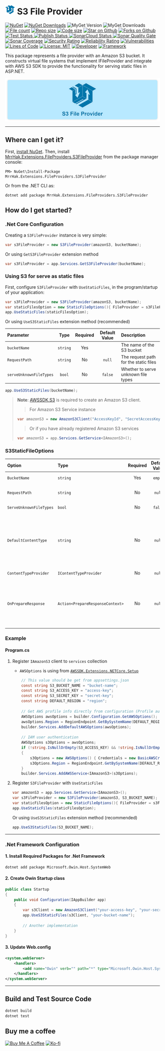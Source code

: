 ![S3 File Provider](https://raw.githubusercontent.com/mrrhak/s3_file_provider/master/icon-small.png) S3 File Provider
======================

[![NuGet](http://img.shields.io/nuget/vpre/MrrHak.Extensions.FileProviders.S3FileProvider.svg?label=NuGet&logo=nuget)](https://www.nuget.org/packages/MrrHak.Extensions.FileProviders.S3FileProvider)
[![NuGet Downloads](https://img.shields.io/nuget/dt/MrrHak.Extensions.FileProviders.S3FileProvider?style=flat&logo=nuget&label=NuGet%20Downloads&link=https%3A%2F%2Fwww.nuget.org%2Fstats%2Fpackages%2FMrrHak.Extensions.FileProviders.S3FileProvider)](https://www.nuget.org/stats/packages/MrrHak.Extensions.FileProviders.S3FileProvider?groupby=Version)
![MyGet Version](https://img.shields.io/myget/mrrhak/v/MrrHak.Extensions.FileProviders.S3FileProvider?style=flat&logo=myget&label=MyGet&link=https%3A%2F%2Fwww.myget.org%2Ffeed%2Fmrrhak%2Fpackage%2Fnuget%2FMrrHak.Extensions.FileProviders.S3FileProvider)
![MyGet Downloads](https://img.shields.io/myget/mrrhak/dt/MrrHak.Extensions.FileProviders.S3FileProvider?style=flat&logo=myget&label=MyGet%20Downloads&color=bule&link=https%3A%2F%2Fwww.myget.org%2Ffeed%2Fmrrhak%2Fpackage%2Fnuget%2FMrrHak.Extensions.FileProviders.S3FileProvider)
[![File count](https://img.shields.io/github/directory-file-count/mrrhak/s3_file_provider?type=file&style=flat&logo=onlyoffice&label=Files&link=https%3A%2F%2Fgithub.com%2Fmrrhak%2Fs3_file_provider)](https://github.com/mrrhak/s3_file_provider)
[![Repo size](https://img.shields.io/github/repo-size/mrrhak/s3_file_provider?style=flat&logo=github&label=Repo%20size&link=https%3A%2F%2Fgithub.com%2Fmrrhak%2Fs3_file_provider)](https://github.com/mrrhak/s3_file_provider)
[![Code size](https://img.shields.io/github/languages/code-size/mrrhak/s3_file_provider?logo=csharp&color=blue&label=Code%20size)](https://github.com/mrrhak/s3_file_provider)
[![Star on Github](https://img.shields.io/github/stars/mrrhak/s3_file_provider.svg?style=flat&logo=github&colorB=deeppink&label=Stars)](https://github.com/mrrhak/s3_file_provider)
[![Forks on Github](https://img.shields.io/github/forks/mrrhak/s3_file_provider?style=flat&label=Forks&logo=github)](https://github.com/mrrhak/s3_file_provider)
[![Test Status](https://github.com/mrrhak/s3_file_provider/actions/workflows/dotnet.yml/badge.svg) ](https://github.com/mrrhak/s3_file_provider/actions?query=workflow%3A)
[![Publish Status](https://github.com/mrrhak/s3_file_provider/actions/workflows/publish.yml/badge.svg) ](https://github.com/mrrhak/s3_file_provider/actions?query=workflow%3A)
[![SonarCloud Status](https://github.com/mrrhak/s3_file_provider/actions/workflows/sonarcloud.yml/badge.svg) ](https://github.com/mrrhak/s3_file_provider/actions?query=workflow%3A)
[![Sonar Quality Gate](https://img.shields.io/sonar/quality_gate/mrrhak_s3_file_provider?server=https%3A%2F%2Fsonarcloud.io&style=flat&logo=sonarcloud&label=Quality%20Gate)](https://sonarcloud.io/summary/overall?id=mrrhak_s3_file_provider)
[![Sonar Coverage](https://img.shields.io/sonar/coverage/mrrhak_s3_file_provider?server=https%3A%2F%2Fsonarcloud.io&style=flat&logo=sonarcloud&label=Coverage)](https://sonarcloud.io/summary/overall?id=mrrhak_s3_file_provider)
[![Security Rating](https://sonarcloud.io/api/project_badges/measure?project=mrrhak_s3_file_provider&metric=security_rating)](https://sonarcloud.io/summary/new_code?id=mrrhak_s3_file_provider)
[![Reliability Rating](https://sonarcloud.io/api/project_badges/measure?project=mrrhak_s3_file_provider&metric=reliability_rating)](https://sonarcloud.io/summary/new_code?id=mrrhak_s3_file_provider)
[![Vulnerabilities](https://sonarcloud.io/api/project_badges/measure?project=mrrhak_s3_file_provider&metric=vulnerabilities)](https://sonarcloud.io/summary/new_code?id=mrrhak_s3_file_provider)
[![Lines of Code](https://sonarcloud.io/api/project_badges/measure?project=mrrhak_s3_file_provider&metric=ncloc)](https://sonarcloud.io/summary/new_code?id=mrrhak_s3_file_provider)
[![License: MIT](https://img.shields.io/github/license/mrrhak/s3_file_provider?label=License&color=red&logo=Leanpub)](https://opensource.org/licenses/MIT)
[![Developer](https://img.shields.io/badge/Developed_by-Mrr_Hak-blue.svg?logo=devdotto)](https://mrrhak.com)
[![Framework](https://img.shields.io/badge/Frameworks-.Net_8.0_|_.Net_7.0_|_.Net_6.0_|_.Net_Standard_2.0_|_.Net_Framework_4.6.2-blue.svg?logo=dotnet)](https://www.nuget.org/packages/MrrHak.Extensions.FileProviders.S3FileProvider)

This package represents a file provider with an Amazon S3 bucket. It constructs virtual file systems that implement IFileProvider and integrate with AWS S3 SDK to provide the functionality for serving static files in ASP.NET.

![S3 File Provider](https://raw.githubusercontent.com/mrrhak/s3_file_provider/master/s3-file-provider-banner.png)

---

## Where can I get it?

First, [install NuGet](http://docs.nuget.org/docs/start-here/installing-nuget). Then, install [MrrHak.Extensions.FileProviders.S3FileProvider](https://www.nuget.org/packages/MrrHak.Extensions.FileProviders.S3FileProvider) from the package manager console:

```
PM> NuGet\Install-Package MrrHak.Extensions.FileProviders.S3FileProvider
```
Or from the .NET CLI as:
```
dotnet add package MrrHak.Extensions.FileProviders.S3FileProvider
```

## How do I get started?

### .Net Core Configuration

Creating a `S3FileProvider` instance is very simple:

```csharp
var s3FileProvider = new S3FileProvider(amazonS3, bucketName);
```

Or using `GetS3FileProvider` extension method
```csharp
var s3FileProvider = app.Services.GetS3FileProvider(bucketName);
```


### Using S3 for serve as static files

First, configure `S3FileProvider` with `UseStaticFiles`, in the program/startup of your application:

```csharp
var s3FileProvider = new S3FileProvider(amazonS3, bucketName);
var staticFilesOption = new StaticFileOptions(){ FileProvider = s3FileProvider};
app.UseStaticFiles(staticFilesOption);
```
Or using `UseS3StaticFiles` extension method (recommended)

| Parameter               |   Type   | Required | Default Value | Description |
| :---------------------- | :------: | :------: | :-----------: | :---------- |
| `bucketName`            | `string` |    Yes   |               | The name of the S3 bucket |
| `RequestPath`           | `string` |    No    |     `null`    | The request path for the static files |
| `serveUnknownFileTypes` |  `bool`  |    No    |     `false`   | Whether to serve unknown file types |

```csharp
app.UseS3StaticFiles(bucketName);
```

> **Note**: [AWSSDK.S3](https://www.nuget.org/packages/AWSSDK.S3) is required to create an Amazon S3 client.
> >For Amazon S3 Service instance
> 
> ```csharp
> var amazonS3 = new AmazonS3Client("AccessKeyId", "SecretAccessKey", Amazon.RegionEndpoint.APSoutheast1);
> ```
>
> > Or if you have already registered Amazon S3 services
>
> ```csharp
> var amazonS3 = app.Services.GetService<IAmazonS3>();
> ```
> 

### S3StaticFileOptions
| Option                  |  Type    | Required | Default Value | Description |
| :---------------------- | :------- | :------: | :-----------: | :---------- |
| `BucketName`            | `string` |    Yes   |    `empty`    | The name of the S3 bucket |
| `RequestPath`           | `string` |    No    |    `null`     | The relative request path that maps to static resources |
| `ServeUnknownFileTypes` |  `bool`  |    No    |    `false`    | Whether to serve unknown file types |
| `DefaultContentType`    | `string` |    No    |    `null`     | The default content type for a request if the ContentTypeProvider cannot determine one. None is provided by default, so the client must determine the format themselves |
| `ContentTypeProvider`   | `IContentTypeProvider` | No | `null` | Used to map files to content-types |
| `OnPrepareResponse`     | `Action<PrepareResponseContext>` | No | `null` | Called after the status code and headers have been set, but before the body has been written. This can be used to add or change the response headers |


### Example

#### Program.cs
1. Register `IAmazonS3` client to `services` collection
    - `AWSOptions` is using from [`AWSSDK.Extensions.NETCore.Setup`](https://www.nuget.org/packages/AWSSDK.Extensions.NETCore.Setup)

    ```csharp
        // This value should be get from appsettings.json
        const string S3_BUCKET_NAME = "bucket-name";
        const string S3_ACCESS_KEY = "access-key";
        const string S3_SECRET_KEY = "secret-key";
        const string DEFAULT_REGION = "region";

        // Get AWS profile info directly from configuration (Profile authentication)
        AWSOptions awsOptions = builder.Configuration.GetAWSOptions();
        awsOptions.Region = RegionEndpoint.GetBySystemName(DEFAULT_REGION);
        builder.Services.AddDefaultAWSOptions(awsOptions);

        // IAM user authentication
        AWSOptions s3Options = awsOptions;
        if (!string.IsNullOrEmpty(S3_ACCESS_KEY) && !string.IsNullOrEmpty(S3_SECRET_KEY))
        {
            s3Options = new AWSOptions() { Credentials = new BasicAWSCredentials(S3_ACCESS_KEY, S3_SECRET_KEY) };
            s3Options.Region = RegionEndpoint.GetBySystemName(DEFAULT_REGION);
        }
        builder.Services.AddAWSService<IAmazonS3>(s3Options);
    ```

2. Register `S3FileProvider` with `UseStaticFiles`
    ```csharp
    var amazonS3 = app.Services.GetService<IAmazonS3>();
    var s3FileProvider = new S3FileProvider(amazonS3, S3_BUCKET_NAME);
    var staticFilesOption = new StaticFileOptions(){ FileProvider = s3FileProvider};
    app.UseStaticFiles(staticFilesOption);
    ```

    Or using `UseS3StaticFiles` extension method (recommended)
    ```csharp
    app.UseS3StaticFiles(S3_BUCKET_NAME);
    ```
---

### .Net Framework Configuration
#### 1. Install Required Packages for .Net Framework
```bash
dotnet add package Microsoft.Owin.Host.SystemWeb
```

#### 2. Create Owin Startup class
```csharp
public class Startup
{
    public void Configuration(IAppBuilder app)
    {
        var s3Client = new AmazonS3Client("your-access-key", "your-secret-key", Amazon.RegionEndpoint.APSoutheast1);
        app.UseS3StaticFiles(s3Client, "your-bucket-name");

        // Another implementation
    }
}
```

#### 3. Update Web.config
```xml
<system.webServer>
    <handlers>
        <add name="Owin" verb="" path="*" type="Microsoft.Owin.Host.SystemWeb.OwinHttpHandler, Microsoft.Owin.Host.SystemWeb"/>
    </handlers>
</system.webServer>
```

---

## Build and Test Source Code

```bash
dotnet build
dotnet test
```

## Buy me a coffee

 [![Buy Me A Coffee](https://user-images.githubusercontent.com/26390946/161375563-69c634fd-89d2-45ac-addd-931b03996b34.png)](https://www.buymeacoffee.com/mrrhak) [![Ko-fi](https://user-images.githubusercontent.com/26390946/161375565-e7d64410-bbcf-4a28-896b-7514e106478e.png)](https://ko-fi.com/mrrhak)
